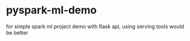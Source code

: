 # pyspark-ml-demo
for simple spark ml project demo with flask api, using serving tools would be better
